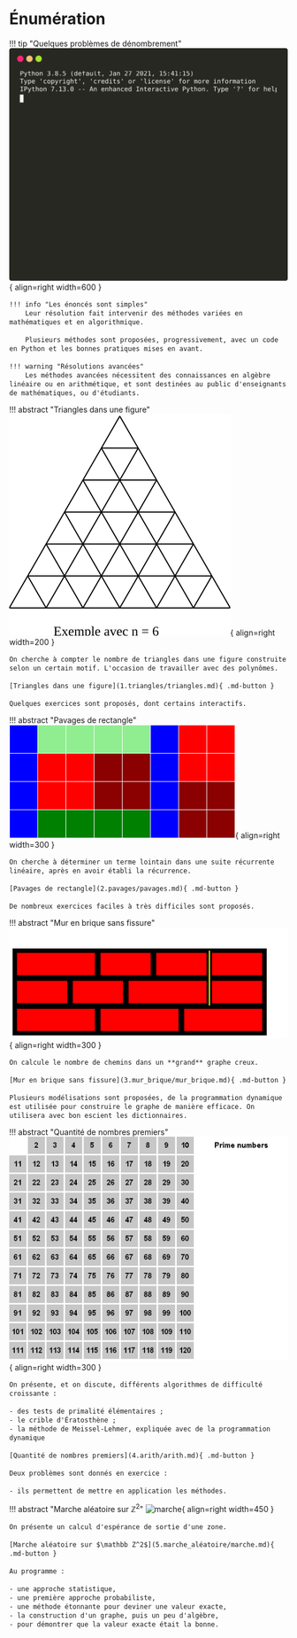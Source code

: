 # Énumération

!!! tip "Quelques problèmes de dénombrement"
    ![démo termtosvg](intro.svg){ align=right width=600 }

    !!! info "Les énoncés sont simples"
        Leur résolution fait intervenir des méthodes variées en mathématiques et en algorithmique.

        Plusieurs méthodes sont proposées, progressivement, avec un code en Python et les bonnes pratiques mises en avant.

    !!! warning "Résolutions avancées"
        Les méthodes avancées nécessitent des connaissances en algèbre linéaire ou en arithmétique, et sont destinées au public d'enseignants de mathématiques, ou d'étudiants.

!!! abstract "Triangles dans une figure"
    ![triangles](1.triangles/figures/triangles.svg){ align=right width=200 }

    On cherche à compter le nombre de triangles dans une figure construite selon un certain motif. L'occasion de travailler avec des polynômes.

    [Triangles dans une figure](1.triangles/triangles.md){ .md-button }

    Quelques exercices sont proposés, dont certains interactifs.

!!! abstract "Pavages de rectangle"
    ![pavage](2.pavages/figures/intro.png){ align=right width=300 }

    On cherche à déterminer un terme lointain dans une suite récurrente linéaire, après en avoir établi la récurrence.

    [Pavages de rectangle](2.pavages/pavages.md){ .md-button }

    De nombreux exercices faciles à très difficiles sont proposés.

!!! abstract "Mur en brique sans fissure"
    ![pavage](3.mur_brique/figures/mur_pe215.svg){ align=right width=300 }

    On calcule le nombre de chemins dans un **grand** graphe creux.

    [Mur en brique sans fissure](3.mur_brique/mur_brique.md){ .md-button }

    Plusieurs modélisations sont proposées, de la programmation dynamique est utilisée pour construire le graphe de manière efficace. On utilisera avec bon escient les dictionnaires.

!!! abstract "Quantité de nombres premiers"
    ![pavage](4.arith/crible.gif){ align=right width=300 }

    On présente, et on discute, différents algorithmes de difficulté croissante :

    - des tests de primalité élémentaires ;
    - le crible d'Ératosthène ;
    - la méthode de Meissel-Lehmer, expliquée avec de la programmation dynamique

    [Quantité de nombres premiers](4.arith/arith.md){ .md-button }

    Deux problèmes sont donnés en exercice :
    
    - ils permettent de mettre en application les méthodes.

!!! abstract "Marche aléatoire sur $\mathbb Z^2$"
    ![marche](5.marche_aléatoire/output_3_0.png){ align=right width=450 }

    On présente un calcul d'espérance de sortie d'une zone.

    [Marche aléatoire sur $\mathbb Z^2$](5.marche_aléatoire/marche.md){ .md-button }

    Au programme :
    
    - une approche statistique,
    - une première approche probabiliste,
    - une méthode étonnante pour deviner une valeur exacte,
    - la construction d'un graphe, puis un peu d'algèbre,
    - pour démontrer que la valeur exacte était la bonne.

